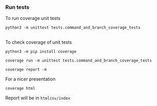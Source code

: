 ### Run tests

To run coverage unit tests

`python3 -m unittest tests.command_and_branch_coverage_tests`

##

To check coverage of unit tests

`python3 -m pip install coverage`

`coverage run -m unittest tests.command_and_branch_coverage_tests`

`coverage report -m`

For a nicer presentation

`coverage html`

Report will be in `htmlcov/index`
